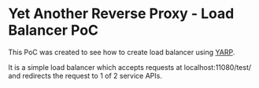 # Yet Another Reverse Proxy - Load Balancer PoC

This PoC was created to see how to create load balancer using
[YARP](https://microsoft.github.io/reverse-proxy/).

It is a simple load balancer which accepts requests at localhost:11080/test/ and
redirects the request to 1 of 2 service APIs.
